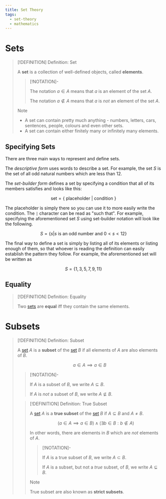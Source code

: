 ```yaml
---
title: Set Theory
tags:
  - set-theory
  - mathematics
---
```


# Sets

>[!DEFINITION] Definition: Set
>
>A **set** is a collection of well-defined objects, called **elements**. 
>
>>[!NOTATION]-
>>
>>The notation $a \in A$ means that $a$ is an element of the set $A$.
>>
>>The notation $a \notin A$ means that $a$ is *not* an element of the set $A$.
>>
>
>>[!NOTE]
>>
>>- A set can contain pretty much anything - numbers, letters, cars, sentences, people, colours and even other sets.
>>- A set  can contain either finitely many or infinitely many elements.
>

## Specifying Sets

There are three main ways to represent and define sets.

The *descriptive form* uses words to describe a set. For example, the set $S$ is the set of all odd natural numbers which are less than 12.

The *set-builder form* defines a set by specifying a condition that all of its members satisfies and looks like this:

$$
\text{set} = \{\text{ placeholder }|\text{ condition }\}
$$

The placeholder is simply there so you can use it to more easily write the condition. The `|` character can be read as "such that". For example, specifying the aforementioned set $S$ using set-builder notation will look like the following.

$$
S = \{s|s \text{ is an odd number and } 0 \lt s \lt 12\}
$$

The final way to define a set is simply by listing all of its elements or listing enough of them, so that whoever is reading the definition can easily establish the pattern they follow. For example, the aforementioned set will be written as

$$
S = \{1,3,5,7,9,11\}
$$

## Equality

>[!DEFINITION] Definition: Equality
>
>Two [sets](./index.md) are **equal** iff they contain the same elements.
>

# Subsets

>[!DEFINITION] Definition: Subset
>
>A [set](./index.md) $A$ is a **subset** of the [set](./index.md) $B$ if all elements of $A$ are also elements of $B$.
>
>$$
>a \in A \implies a \in B
>$$
>
>>[!NOTATION]-
>>
>>If $A$ is a subset of $B$, we write $A \subseteq B$.
>>
>>If $A$ is *not* a subset of $B$, we write $A \not\subseteq B$.
>>
>
>>[!DEFINITION] Definition: True Subset
>>
>>A [set](./index.md) $A$ is a **true subset** of the [set](./index.md) $B$ if $A \subseteq B$ and $A \ne B$.
>>
>>$$
>>(a\in A \implies a\in B) \land (\exists b \in B : b \notin A)
>>$$
>>
>>In other words, there are elements in $B$ which are *not* elements of $A$.
>>
>>>[!NOTATION]-
>>>
>>>If $A$ is a true subset of $B$, we write $A \subset B$.
>>>
>>>If $A$ is a subset, but not a *true* subset, of $B$, we write $A \subsetneq B$.
>>>
>>
>>>[!NOTE]
>>>
>>>True subset are also known as **strict subsets**.
>>>
>>
>